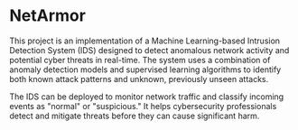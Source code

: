 # NetArmor

This project is an implementation of a Machine Learning-based Intrusion Detection System (IDS) designed to detect anomalous network activity and potential cyber threats in real-time. The system uses a combination of anomaly detection models and supervised learning algorithms to identify both known attack patterns and unknown, previously unseen attacks.

The IDS can be deployed to monitor network traffic and classify incoming events as "normal" or "suspicious." It helps cybersecurity professionals detect and mitigate threats before they can cause significant harm.